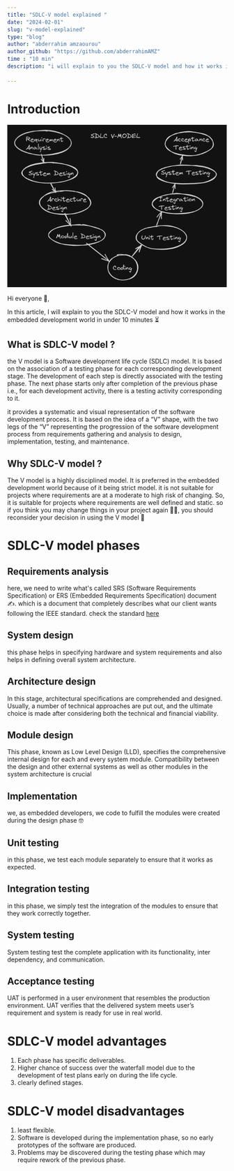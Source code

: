 ```yaml
---
title: "SDLC-V model explained "
date: "2024-02-01"
slug: "v-model-explained"
type: "blog"
author: "abderrahim amzaourou"
author_github: "https://github.com/abderrahimAMZ"
time : "10 min"
description: "i will explain to you the SDLC-V model and how it works in embedded development."

---
```





# Introduction

![SDLC-V model image ](../images/v_cycle_assets/v-cycle-explained-1.png)



Hi everyone 👋,

In this article, I will explain to you the SDLC-V model and how it works in the embedded development world in under 10 minutes ⏳

## What is SDLC-V model ?

the V model is a Software development life cycle (SDLC) model. It is based on the association of a testing phase for each corresponding development stage. The development of each step is directly associated with the testing phase.
The next phase starts only after completion of the previous phase i.e., for each development activity, there is a testing activity corresponding to it.

it provides a systematic and visual representation of the software development process. It is based on the idea of a “V” shape, with the two legs of the “V” representing the progression of the software development process from requirements gathering and analysis to design, implementation, testing, and maintenance.

## Why SDLC-V model ?

The V model is a highly disciplined model. It is preferred  in the embedded development world because of it being  strict model. it is not suitable for projects where requirements are at a moderate to high risk of changing. So, it is suitable for projects where requirements are well defined and static.
so if you think you may change things in your project again 👨‍💻, you should reconsider your decision in using the V model 🤭


# SDLC-V model phases

## Requirements analysis

here, we need to write what's called SRS (Software Requirements Specification) or ERS (Embedded Requirements Specification) document ✍️. which is a document that completely describes what our client wants following the IEEE standard. check the standard [here](https://ieeexplore.ieee.org/document/159342)

## System design

this phase helps in specifying hardware and system requirements and also helps in defining overall system architecture.

## Architecture design

In this stage, architectural specifications are comprehended and designed. Usually, a number of technical approaches are put out, and the ultimate choice is made after considering both the technical and financial viability.

## Module design

This phase, known as Low Level Design (LLD), specifies the comprehensive internal design for each and every system module. Compatibility between the design and other external systems as well as other modules in the system architecture is crucial

## Implementation

we, as embedded developers, we code to fulfill the modules were created during the design phase 🤓

## Unit testing

in this phase, we test each module separately to ensure that it works as expected.

## Integration testing

in this phase, we simply test the integration of the modules to ensure that they work correctly together.

## System testing

System testing test the complete application with its functionality, inter dependency, and communication.

## Acceptance testing

UAT is performed in a user environment that resembles the production environment. UAT verifies that the delivered system meets user’s requirement and system is ready for use in real world.

# SDLC-V model advantages

1. Each phase has specific deliverables.
2. Higher chance of success over the waterfall model due to the development of test plans early on during the life cycle.
3. clearly defined stages.

# SDLC-V model disadvantages

1. least flexible.
2. Software is developed during the implementation phase, so no early prototypes of the software are produced.
3. Problems may be discovered during the testing phase which may require rework of the previous phase.


